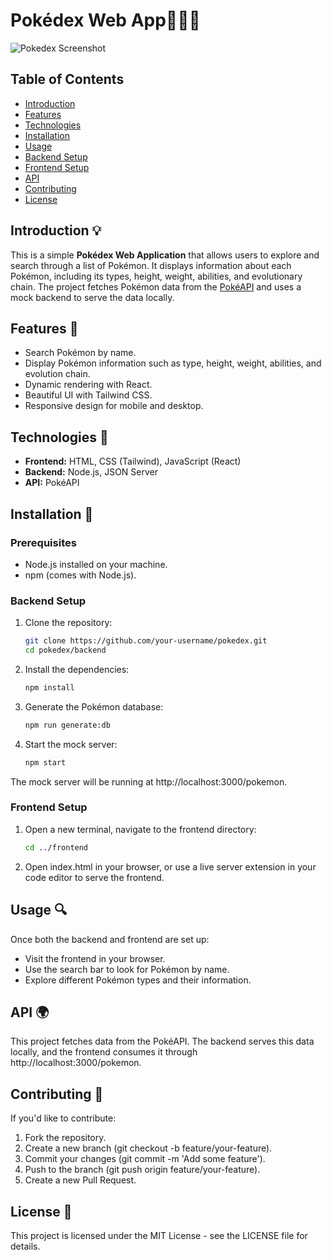 # Pokédex Web App🧑‍💻✨

![Pokedex Screenshot](./pokedex/Pokedex.png)

## Table of Contents
- [Introduction](#introduction)
- [Features](#features)
- [Technologies](#technologies)
- [Installation](#installation)
- [Usage](#usage)
- [Backend Setup](#backend-setup)
- [Frontend Setup](#frontend-setup)
- [API](#api)
- [Contributing](#contributing)
- [License](#license)

## Introduction 💡
This is a simple **Pokédex Web Application** that allows users to explore and search through a list of Pokémon. It displays information about each Pokémon, including its types, height, weight, abilities, and evolutionary chain. The project fetches Pokémon data from the [PokéAPI](https://pokeapi.co/) and uses a mock backend to serve the data locally.

## Features 🌟
- Search Pokémon by name.
- Display Pokémon information such as type, height, weight, abilities, and evolution chain.
- Dynamic rendering with React.
- Beautiful UI with Tailwind CSS.
- Responsive design for mobile and desktop.

## Technologies 🔧
- **Frontend:** HTML, CSS (Tailwind), JavaScript (React)
- **Backend:** Node.js, JSON Server
- **API:** PokéAPI

## Installation 🚀

### Prerequisites
- Node.js installed on your machine.
- npm (comes with Node.js).

### Backend Setup

1. Clone the repository:
   ```bash
   git clone https://github.com/your-username/pokedex.git
   cd pokedex/backend
2. Install the dependencies:
   ```bash
   npm install
3. Generate the Pokémon database:
   ```bash
   npm run generate:db
4. Start the mock server:
   ```bash
   npm start
The mock server will be running at http://localhost:3000/pokemon.

### Frontend Setup

1. Open a new terminal, navigate to the frontend directory:
   ```bash
   cd ../frontend
2. Open index.html in your browser, or use a live server extension in your code editor to serve the frontend.

## Usage 🔍
Once both the backend and frontend are set up:
- Visit the frontend in your browser.
- Use the search bar to look for Pokémon by name.
- Explore different Pokémon types and their information.

## API 🌍
This project fetches data from the PokéAPI. The backend serves this data locally, 
and the frontend consumes it through http://localhost:3000/pokemon.

## Contributing 🤝
If you'd like to contribute:
1. Fork the repository.
2. Create a new branch (git checkout -b feature/your-feature).
3. Commit your changes (git commit -m 'Add some feature').
4. Push to the branch (git push origin feature/your-feature).
5. Create a new Pull Request.

## License 📜
This project is licensed under the MIT License - see the LICENSE file for details.
